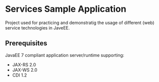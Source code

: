 # Services Sample Application

Project used for practicing and demonstratig the usage of different (web) service technologies in JaveEE.

## Prerequisites 
JavaEE 7 compliant application server/runtime supporting:
* JAX-RS 2.0
* JAX-WS 2.0
* CDI 1.2